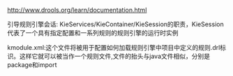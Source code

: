 http://www.drools.org/learn/documentation.html

引导规则引擎会话: KieServices/KieContainer/KieSession的职责，KieSession代表了一个具有指定配置和一系列规则的规则引擎的运行时实例

kmodule.xml:这个文件将被用于配置如何加载规则引擎中项目中定义的规则.drl标识。这样它就可以被当作一个规则文件,文件的抬头与java文件相似，分别是package和import